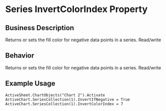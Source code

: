 # Series InvertColorIndex Property

## Business Description
Returns or sets the fill color for negative data points in a series. Read/write

## Behavior
Returns or sets the fill color for negative data points in a series. Read/write

## Example Usage
```vba
ActiveSheet.ChartObjects("Chart 2").Activate 
ActiveChart.SeriesCollection(1).InvertIfNegative = True 
ActiveChart.SeriesCollection(1).InvertColorIndex = 7
```